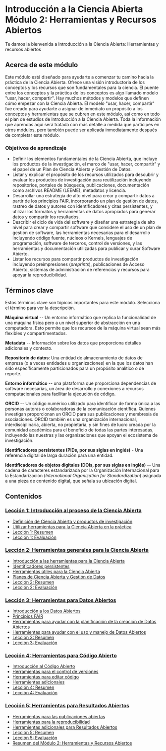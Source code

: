 # Introducción a la Ciencia Abierta Módulo 2: Herramientas y Recursos Abiertos

Te damos la bienvenida a Introducción a la Ciencia Abierta: Herramientas y recursos abiertos

## Acerca de este módulo

Este módulo está diseñado para ayudarte a comenzar tu camino hacia la práctica de la Ciencia Abierta. Ofrece una visión introductoria de los conceptos y los recursos que son fundamentales para la ciencia. El puente entre los conceptos y la práctica de los conceptos es algo llamado modelo "usar, hacer, compartir". Hay muchos métodos y modelos que definen cómo empezar con la Ciencia Abierta. El modelo "usar, hacer, compartir" fue creado para ayudarte a asignar de inmediato un propósito a los conceptos y herramientas que se cubren en este módulo, así como en todo el plan de estudios de Introducción a la Ciencia Abierta. Toda la información que aprendas aquí será tratada con más detalle a medida que participes en otros módulos, pero también puede ser aplicada inmediatamente después de completar este módulo.

### Objetivos de aprendizaje

-   Definir los elementos fundamentales de la Ciencia Abierta, que incluye los productos de la investigación, el marco de "usar, hacer, compartir" y el papel de un Plan de Ciencia Abierta y Gestión de Datos.
-   Listar y explicar el propósito de los recursos utilizados para descubrir y evaluar los productos de investigación para reutilización incluyendo repositorios, portales de búsqueda, publicaciones, documentación como archivos README (LEEME), metadatos y licencia.
-   Desarrollar una estrategia de alto nivel para crear y compartir datos a partir de los principios FAIR, incorporando un plan de gestión de datos, rastreo de datos y autores con identificadores y citas persistentes, y utilizar los formatos y herramientas de datos apropiados para generar datos y compartir los resultados.
-   Describir el ciclo de vida del software y diseñar una estrategia de alto nivel para crear y compartir software que considere el uso de un plan de gestión de software, las herramientas necesarias para el desarrollo incluyendo código fuente, núcleos o Kernels, lenguajes de programación, software de terceros, control de versiones, y las herramientas y documentación utilizadas para publicar y curar Software Abierto.
-   Listar los recursos para compartir productos de investigación incluyendo preimpresiones (_preprints_), publicaciones de Acceso Abierto, sistemas de administración de referencias y recursos para apoyar la reproducibilidad.

## Términos clave

Estos términos clave son tópicos importantes para este módulo. Selecciona el término para ver la descripción.

**Máquina virtual** -- Un entorno informático que replica la funcionalidad de una máquina física pero a un nivel superior de abstracción en una computadora. Esto permite que los recursos de la máquina virtual sean más flexibles y compartimentados.

**Metadata** -- Información sobre los datos que proporciona detalles adicionales y contexto.

**Repositorio de datos**: Una entidad de almacenamiento de datos de empresa (o a veces entidades u organizaciones) en la que los datos han sido específicamente particionados para un propósito analítico o de reporte.

**Entorno informático** -- una plataforma que proporciona dependencias de software necesarias, un área de desarrollo y conexiones a recursos computacionales para facilitar la ejecución de código.

**ORCID** -- Un código numérico utilizado para identificar de forma única a las personas autoras o colaboradoras de la comunicación científica. Quienes investigan proporcionan un ORCID para sus publicaciones y membresía de asociaciones. ORCID también es una organización internacional, interdisciplinaria, abierta, no propietaria, y sin fines de lucro creada por la comunidad académica para el beneficio de todas las partes interesadas, incluyendo las nuestras y las organizaciones que apoyan el ecosistema de investigación.

**Identificadores persistentes (PIDs, por sus siglas en inglés)** - Una referencia digital de larga duración para una entidad.

**Identificadores de objetos digitales (DOIs, por sus siglas en inglés)** -- Una cadena de caracteres estandarizada por la Organización Internacional para la Estandarización (*International Organization for Standardization*) asignada a una pieza de contenido digital, que señala su ubicación digital.

## Contenidos

### [Lección 1: Introducción al proceso de la Ciencia Abierta](./Lesson_1)

-   [Definición de Ciencia Abierta y productos de investigación](./Lesson_1#definici%C3%B3n-de-ciencia-abierta-y-productos-de-investigaci%C3%B3n)
-   [Utilizar herramientas para la Ciencia Abierta en la práctica](./Lesson_1#utilizar-herramientas-para-la-ciencia-abierta-en-la-pr%C3%A1ctica)
-   [Lección 1: Resumen](./Lesson_1#lecci%C3%B3n-1-resumen)
-   [Lección 1: Evaluación](./Lesson_1#lecci%C3%B3n-1-evaluaci%C3%B3n)

### [Lección 2: Herramientas generales para la Ciencia Abierta](./Lesson_2)

-   [Introducción a las herramientas para la Ciencia Abierta](./Lesson_2#introducci%C3%B3n-a-las-herramientas-para-la-ciencia-abierta)
-   [Identificadores persistentes](./Lesson_2#identificadores-persistentes)
-   [Herramientas útiles para la Ciencia Abierta](./Lesson_2#herramientas-%C3%BAtiles-para-la-ciencia-abierta)
-   [Planes de Ciencia Abierta y Gestión de Datos](./Lesson_2#planes-de-ciencia-abierta-y-gesti%C3%B3n-de-datos)
-   [Lección 2: Resumen](./Lesson_2#lecci%C3%B3n-2-resumen)
-   [Lección 2: Evaluación](./Lesson_2#lecci%C3%B3n-2-evaluaci%C3%B3n)

### [Lección 3: Herramientas para Datos Abiertos](./Lesson_3)

-   [Introducción a los Datos Abiertos](./Lesson_3#introducci%C3%B3n-a-los-datos-abiertos)
-   [Principios FAIR](./Lesson_3#principios-FAIR)
-   [Herramientas para ayudar con la planificación de la creación de Datos Abiertos](./Lesson_3#herramientas-para-ayudar-con-la-planificaci%C3%B3n-de-la-creaci%C3%B3n-de-datos-abiertos)
-   [Herramientas para ayudar con el uso y manejo de Datos Abiertos](./Lesson_3#herramientas-para-ayudar-con-el-uso-y-manejo-de-datos-abiertos)
-   [Lección 3: Resumen](./Lesson_3#lecci%C3%B3n-3-resumen)
-   [Lección 3: Evaluación](./Lesson_3#lecci%C3%B3n-3-evaluaci%C3%B3n)

### [Lección 4: Herramientas para Código Abierto](./Lesson_4)

-   [Introducción al Código Abierto](./Lesson_4#introducci%C3%B3n-al-c%C3%B3digo-abierto)
-   [Herramientas para el control de versiones](./Lesson_4#herramientas-para-el-control-versiones)
-   [Herramientas para editar código](./Lesson_4#herramientas-para-editar-c%C3%B3digo)
-   [Herramientas adicionales](./Lesson_4#herramientas-adicionales)
-   [Lección 4: Resumen](./Lesson_4#lecci%C3%B3n-4-resumen)
-   [Lección 4: Evaluación](./Lesson_4#lecci%C3%B3n-4-evaluaci%C3%B3n)

### [Lección 5: Herramientas para Resultados Abiertos](./Lesson_5)

-   [Herramientas para las publicaciones abiertas](./Lesson_5#herramientas-para-las-publicaciones-abiertas)
-   [Herramientas para la reproducibilidad](./Lesson_5#herramientas-para-la-reproducibilidad)
-   [Herramientas adicionales para Resultados Abiertos](./Lesson_5#herramientas-adicionales-para-resultados-abiertos)
-   [Lección 5: Resumen](./Lesson_5#lecci%C3%B3n-5-resumen)
-   [Lección 5: Evaluación](./Lesson_5#lecci%C3%B3n-5-evaluaci%C3%B3n)
-   [Resumen del Módulo 2: Herramientas y Recursos Abiertos](./Lesson_5#resumen-del-m%C3%B3dulo-2-herramientas-y-recursos-abiertos)
